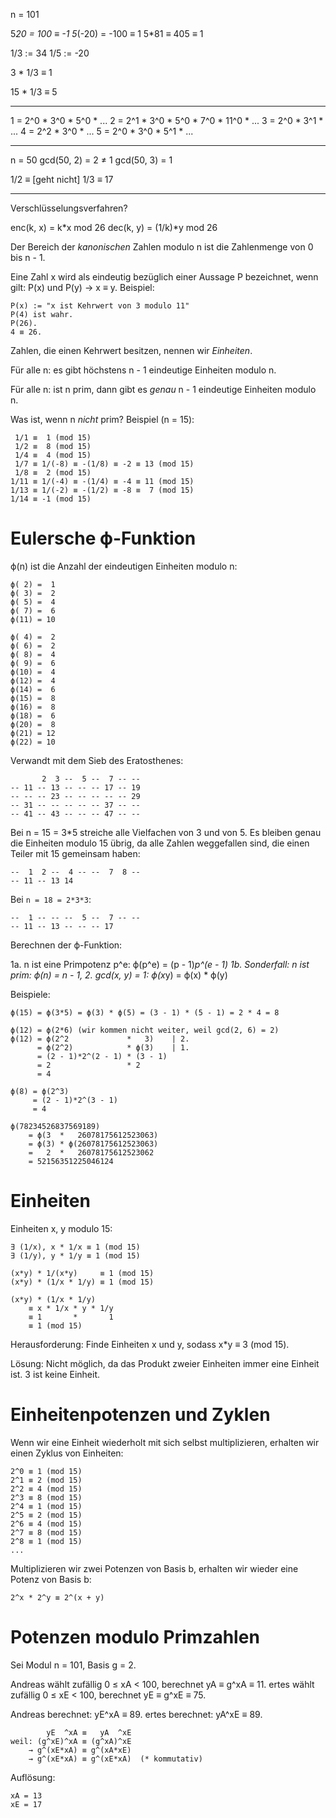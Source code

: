 n = 101

   5*20 =  100 ≡ -1
5*(-20) = -100 ≡  1
   5*81 ≡  405 ≡  1

1/3 := 34
1/5 := -20

3 * 1/3 ≡ 1

15 * 1/3 ≡ 5

--------------------------

 1 = 2^0 * 3^0 * 5^0 * ...
 2 = 2^1 * 3^0 * 5^0 * 7^0 * 11^0 * ...
 3 = 2^0 * 3^1 * ...
 4 = 2^2 * 3^0 * ...
 5 = 2^0 * 3^0 * 5^1 * ...

--------------------------

n = 50
gcd(50, 2) = 2 ≠ 1
gcd(50, 3) = 1

1/2 ≡ [geht nicht]
1/3 ≡ 17

--------------------------

Verschlüsselungsverfahren?

enc(k, x) =     k*x mod 26
dec(k, y) = (1/k)*y mod 26


Der Bereich der *kanonischen* Zahlen modulo n ist die Zahlenmenge von 0
bis n - 1.

Eine Zahl x wird als eindeutig bezüglich einer Aussage P bezeichnet,
wenn gilt:  P(x) und P(y) → x ≡ y.  Beispiel:

    P(x) := "x ist Kehrwert von 3 modulo 11"
    P(4) ist wahr.
    P(26).
    4 ≡ 26.

Zahlen, die einen Kehrwert besitzen, nennen wir *Einheiten*.

Für alle n: es gibt höchstens n - 1 eindeutige Einheiten modulo n.

Für alle n: ist n prim, dann gibt es *genau* n - 1 eindeutige Einheiten
modulo n.

Was ist, wenn n *nicht* prim?  Beispiel (n = 15):

     1/1 ≡  1 (mod 15)
     1/2 ≡  8 (mod 15)
     1/4 ≡  4 (mod 15)
     1/7 ≡ 1/(-8) ≡ -(1/8) ≡ -2 ≡ 13 (mod 15)
     1/8 ≡  2 (mod 15)
    1/11 ≡ 1/(-4) ≡ -(1/4) ≡ -4 ≡ 11 (mod 15)
    1/13 ≡ 1/(-2) ≡ -(1/2) ≡ -8 ≡  7 (mod 15)
    1/14 ≡ -1 (mod 15)

Eulersche ϕ-Funktion
====================

ϕ(n) ist die Anzahl der eindeutigen Einheiten modulo n:

    ϕ( 2) =  1
    ϕ( 3) =  2
    ϕ( 5) =  4
    ϕ( 7) =  6
    ϕ(11) = 10

    ϕ( 4) =  2
    ϕ( 6) =  2
    ϕ( 8) =  4
    ϕ( 9) =  6
    ϕ(10) =  4
    ϕ(12) =  4
    ϕ(14) =  6
    ϕ(15) =  8
    ϕ(16) =  8
    ϕ(18) =  6
    ϕ(20) =  8
    ϕ(21) = 12
    ϕ(22) = 10

Verwandt mit dem Sieb des Eratosthenes:

           2  3 --  5 --  7 -- --
    -- 11 -- 13 -- -- -- 17 -- 19
    -- -- -- 23 -- -- -- -- -- 29
    -- 31 -- -- -- -- -- 37 -- --
    -- 41 -- 43 -- -- -- 47 -- --

Bei n = 15 = 3*5 streiche alle Vielfachen von 3 und von 5.  Es bleiben
genau die Einheiten modulo 15 übrig, da alle Zahlen weggefallen sind,
die einen Teiler mit 15 gemeinsam haben:

    --  1  2 --  4 -- --  7  8 --
    -- 11 -- 13 14

Bei `n = 18 = 2*3*3`:

    --  1 -- -- --  5 --  7 -- --
    -- 11 -- 13 -- -- -- 17

Berechnen der ϕ-Funktion:

 1a. n ist eine Primpotenz p^e:  ϕ(p^e) = (p - 1)*p^(e - 1)
 1b. Sonderfall: n ist prim:     ϕ(n)   = n - 1,
 2.  gcd(x, y) = 1:              ϕ(x*y) = ϕ(x) * ϕ(y)

Beispiele:

    ϕ(15) = ϕ(3*5) = ϕ(3) * ϕ(5) = (3 - 1) * (5 - 1) = 2 * 4 = 8

    ϕ(12) = ϕ(2*6) (wir kommen nicht weiter, weil gcd(2, 6) = 2)
    ϕ(12) = ϕ(2^2             *   3)    | 2.
          = ϕ(2^2)            * ϕ(3)    | 1.
          = (2 - 1)*2^(2 - 1) * (3 - 1)
          = 2                 * 2
          = 4

    ϕ(8) = ϕ(2^3)
         = (2 - 1)*2^(3 - 1)
         = 4

    ϕ(78234526837569189)
        = ϕ(3  *   26078175612523063)
        = ϕ(3) * ϕ(26078175612523063)
        =   2  *   26078175612523062
        = 52156351225046124

Einheiten
=========

Einheiten x, y modulo 15:

    ∃ (1/x), x * 1/x ≡ 1 (mod 15)
    ∃ (1/y), y * 1/y ≡ 1 (mod 15)

    (x*y) * 1/(x*y)     ≡ 1 (mod 15)
    (x*y) * (1/x * 1/y) ≡ 1 (mod 15)

    (x*y) * (1/x * 1/y)
        ≡ x * 1/x * y * 1/y
        ≡ 1       *       1
        ≡ 1 (mod 15)

Herausforderung: Finde Einheiten x und y, sodass x*y ≡ 3 (mod 15).

Lösung: Nicht möglich, da das Produkt zweier Einheiten immer eine
Einheit ist.  3 ist keine Einheit.


Einheitenpotenzen und Zyklen
============================

Wenn wir eine Einheit wiederholt mit sich selbst multiplizieren,
erhalten wir einen Zyklus von Einheiten:

    2^0 ≡ 1 (mod 15)
    2^1 ≡ 2 (mod 15)
    2^2 ≡ 4 (mod 15)
    2^3 ≡ 8 (mod 15)
    2^4 ≡ 1 (mod 15)
    2^5 ≡ 2 (mod 15)
    2^6 ≡ 4 (mod 15)
    2^7 ≡ 8 (mod 15)
    2^8 ≡ 1 (mod 15)
    ...

Multiplizieren wir zwei Potenzen von Basis b, erhalten wir wieder eine
Potenz von Basis b:

    2^x * 2^y ≡ 2^(x + y)


Potenzen modulo Primzahlen
==========================

Sei Modul n = 101, Basis g = 2.

Andreas wählt zufällig 0 ≤ xA < 100, berechnet yA ≡ g^xA ≡ 11.
ertes   wählt zufällig 0 ≤ xE < 100, berechnet yE ≡ g^xE ≡ 75.

Andreas berechnet:  yE^xA ≡ 89.
ertes berechnet:    yA^xE ≡ 89.

            yE  ^xA ≡   yA  ^xE
    weil: (g^xE)^xA ≡ (g^xA)^xE
        → g^(xE*xA) ≡ g^(xA*xE)
        → g^(xE*xA) ≡ g^(xE*xA)  (* kommutativ)

Auflösung:

    xA = 13
    xE = 17
